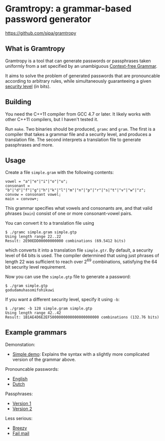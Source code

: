 Gramtropy: a grammar-based password generator
=============================================

https://github.com/sipa/gramtropy

What is Gramtropy
-----------------

Gramtropy is a tool that can generate passwords or passphrases taken uniformly
from a set specified by an unambiguous
[Context-free Grammar](https://en.wikipedia.org/wiki/Context-free_grammar).

It aims to solve the problem of generated passwords that are pronouncable
according to arbitrary rules, while simultaneously guaranteeing a given
[security level](https://en.wikipedia.org/wiki/Security_level) (in bits).

Building
--------

You need the C++11 compiler from GCC 4.7 or later. It likely works with other
C++11 compilers, but I haven't tested it.

Run `make`. Two binaries should be produced, `gramc` and `gram`. The first is a
compiler that takes a grammar file and a security level, and produces a translation
file. The second interprets a translation file to generate passphrases and more.

Usage
-----

Create a file `simple.gram` with the following contents:

```
vowel = "a"|"e"|"i"|"o"|"u";
consonant = "b"|"d"|"f"|"g"|"h"|"k"|"l"|"m"|"n"|"p"|"r"|"s|"t"|"v"|"w"|"z";
convow = consonant vowel;
main = convow+;
```

This grammar specifies what vowels and consonants are, and that valid phrases
(`main`) consist of one or more consonant-vowel pairs.

You can convert it to a translation file using

```
$ ./gramc simple.gram simple.gtp
Using length range 22..22
Result: 2E90EDD00000000000 combinations (69.5412 bits)
```

which converts it into a translation file `simple.gtr`. By default, a security
level of 64 bits is used. The compiler determined that using just phrases of
length 22 was sufficient to reach over 2<sup>69</sup> combinations, satisfying
the 64 bit security level requirement.

Now you can use the `simple.gtp` file to generate a password:

```
$ ./gram simple.gtp
godudamuhasomifohikuwi
```

If you want a different security level, specify it using `-b`:

```
$ ./gramc -b 128 simple.gram simple.gtp
Using length range 42..42
Result: 1B1AE4D6E2EF5000000000000000000000 combinations (132.76 bits)
```

Example grammars
----------------

Demonstation:
* [Simple demo](grammars/demo.gram): Explains the syntax with a slightly more
  complicated version of the grammar above.

Pronouncable passwords:
* [English](grammars/pronouncable.gram)
* [Dutch](grammars/dutch.gram)

Passphrases:
* [Version 1](grammars/silly.gram)
* [Version 2](grammars/english.gram)

Less serious:
* [Breezy](grammars/breezy.gram)
* [Fail mail](grammars/failmail.gram)
